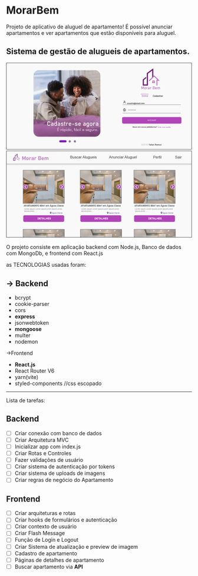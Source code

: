# MorarBem
Projeto de aplicativo de aluguel de apartamento! É possível anunciar apartamentos e ver apartamentos que estão disponíveis para aluguel.

## Sistema de gestão de alugueis de apartamentos.

![Preview da Login Page](./morar%20bem%20-%20intro%20page.png)
![Preview da Home Page](./morar%20bem%20-%20home%20page.png)

O projeto consiste em aplicação backend com Node.js, Banco de dados com MongoDb, e frontend com React.js

as TECNOLOGIAS usadas foram:

## -> Backend
* bcrypt 
* cookie-parser 
* cors 
* **express**
* jsonwebtoken 
* **mongoose**
* multer 
* nodemon

->Frontend
* **React.js**
* React Router V6
* yarn(vite)
* styled-components //css escopado

--------------------------------------------------------------
Lista de tarefas:
## Backend
- [ ] Criar conexão com banco de dados
- [ ] Criar Arquitetura MVC
- [ ] Inicializar app com index.js
- [ ] Criar Rotas e Controles
- [ ] Fazer validações de usuário
- [ ] Criar sistema de autenticação por tokens
- [ ] Criar sistema de uploads de imagens
- [ ] Criar regras de negócio do Apartamento

## Frontend
- [ ] Criar arquiteturas e rotas
- [ ] Criar hooks de formulários e autenticação
- [ ] Criar contexto de usuário
- [ ] Criar Flash Message
- [ ] Função de Login e Logout
- [ ] Criar Sistema de atualização e preview de imagem
- [ ] Cadastro de apartamento
- [ ] Páginas de detalhes de apartamento
- [ ] Buscar apartamento via **API**